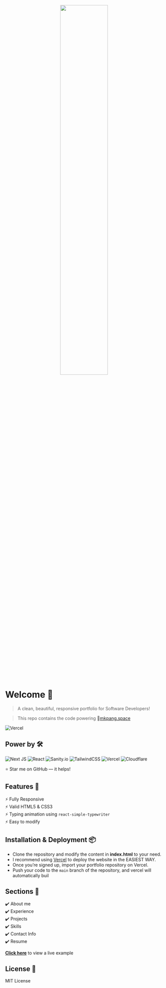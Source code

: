 <p align="center"> 
  <kbd>
    <a href="https://mkpang.space" target="_blank"><img src="https://s1.ax1x.com/2023/01/03/pSiu1uF.jpg" width='55%'>
  </a>
  </kbd>
</p>

# Welcome 👋

> A clean, beautiful, responsive portfolio for Software Developers!

> This repo contains the code powering 🚀[mkpang.space](https://mkpang.space/)

![Vercel](https://therealsujitk-vercel-badge.vercel.app/?app=mingkai-portfolio&style=for-the-badge)

## Power by 🛠️

![Next JS](https://img.shields.io/badge/Next-black?style=for-the-badge&logo=next.js&logoColor=white)
![React](https://img.shields.io/badge/React-20232A?style=for-the-badge&logo=react&logoColor=61DAFB)
![Sanity.io](https://img.shields.io/badge/Sanity.io-fcf7f5?style=for-the-badge&logo=data%3Aimage%2Fpng%3Bbase64%2CiVBORw0KGgoAAAANSUhEUgAAAA4AAAAOCAMAAAAolt3jAAAAflBMVEVHcEzzZlrzc2jzc2j0c2j3dmvyUEHzX1LwSTnzc2jzc2j0cWbzXE%2FwSDjzc2j0cmfzc2jzc2j0c2j0c2jzc2jwSjrwSTnxSTnwSTnzc2jzZVjwSTnyW03yYFPwSTnxVEXzbmPzc2jxTT3wSTnwSTnwSTnzc2jwSTnwSTnzc2gb%2BJAhAAAAKXRSTlMAGeBrKwMhE%2F6t%2FEIIU05cxH6FNqHeuTbuzNNItODF9bTTzI6y1HRqg9Cb6VEAAAB0SURBVHjaRI0DAgYhEIWzW%2Bu3Mfc%2F4Lr64ug9tME5SrBK65KFyBIwBki2Re4MjbUaDnINcXsR800pXkN5Ve9fL1HAD0oNn5cIcf%2FvWqU6GT2d8E912ly1rufE%2FeY3qQIe37wxx324LmCG5EFKZmVFGZqGCQCO3wZ7LC86UwAAAABJRU5ErkJggg%3D%3D&logoColor=white)
![TailwindCSS](https://img.shields.io/badge/tailwindcss-%2338B2AC.svg?style=for-the-badge&logo=tailwind-css&logoColor=white)
![Vercel](https://img.shields.io/badge/vercel-%23000000.svg?style=for-the-badge&logo=vercel&logoColor=white)
![Cloudflare](https://img.shields.io/badge/Cloudflare-F38020?style=for-the-badge&logo=Cloudflare&logoColor=white)

⭐ Star me on GitHub — it helps!

## Features 📌

⚡️ Fully Responsive\
⚡️ Valid HTML5 & CSS3\
⚡️ Typing animation using `react-simple-typewriter`\
⚡️ Easy to modify

## Installation & Deployment 📦

- Clone the repository and modify the content in <b>index.html</b> to your need.
- I recommend using [Vercel](https://nextjs.org/learn/basics/deploying-nextjs-app/deploy) to deploy the website in the EASIEST WAY.
- Once you’re signed up, import your portfolio repository on Vercel.
- Push your code to the `main` branch of the repository, and vercel will automatically buil

## Sections 📝

✔️ About me\
✔️ Experience\
✔️ Projects \
✔️ Skills \
✔️ Contact Info\
✔️ Resume

**[Click here](https://mkpang.space/)** to view a live example

## License 🪪

MIT License

